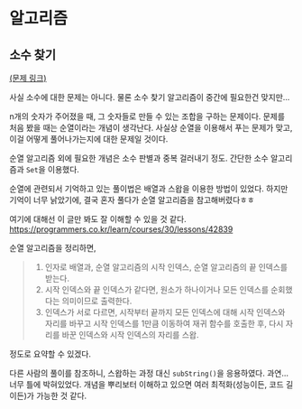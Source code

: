 # 알고리즘
## 소수 찾기
[(문제 링크)](https://programmers.co.kr/learn/courses/30/lessons/42839)

사실 소수에 대한 문제는 아니다. 물론 소수 찾기 알고리즘이 중간에 필요한건 맞지만...

n개의 숫자가 주어졌을 때, 그 숫자들로 만들 수 있는 조합을 구하는 문제이다. 문제를 처음 봤을 때는 순열이라는 개념이 생각난다. 사실상 순열을 이용해서 푸는 문제가 맞고, 이걸 어떻게 풀어나가는지에 대한 문제일 것이다.

순열 알고리즘 외에 필요한 개념은 소수 판별과 중복 걸러내기 정도. 간단한 소수 알고리즘과 `Set`을 이용했다.

순열에 관련되서 기억하고 있는 풀이법은 배열과 스왑을 이용한 방법이 있었다. 하지만 기억이 너무 낡았기에, 결국 혼자 풀다가 순열 알고리즘을 참고해버렸다ㅎㅎ

여기에 대해선 이 글만 봐도 잘 이해할 수 있을 것 같다.
https://programmers.co.kr/learn/courses/30/lessons/42839

순열 알고리즘을 정리하면, 

> 1. 인자로 배열과, 순열 알고리즘의 시작 인덱스, 순열 알고리즘의 끝 인덱스를 받는다.
> 2. 시작 인덱스와 끝 인덱스가 같다면, 원소가 하나이거나 모든 인덱스를 순회했다는 의미이므로 출력한다.
> 3. 인덱스가 서로 다르면, 시작부터 끝까지 모든 인덱스에 대해 시작 인덱스와 자리를 바꾸고 시작 인덱스를 1만큼 이동하여 재귀 함수를 호출한 후, 다시 자리를 바꾼 인덱스와 시작 인덱스의 자리를 스왑.

정도로 요약할 수 있겠다.

다른 사람의 풀이를 참조하니, 스왑하는 과정 대신 `subString()`을 응용하였다. 과연... 너무 틀에 박혀있었다. 개념을 뿌리보터 이해하고 있으면 여러 최적화(성능이든, 코드 길이든)가 가능한 것 같다.